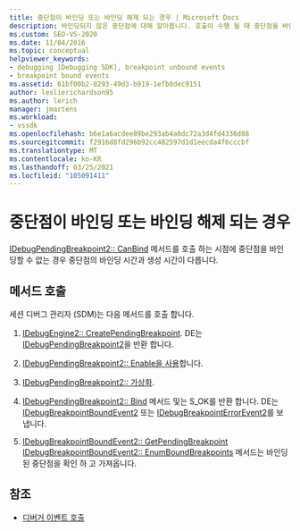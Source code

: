 ```yaml
---
title: 중단점이 바인딩 또는 바인딩 해제 되는 경우 | Microsoft Docs
description: 바인딩되지 않은 중단점에 대해 알아봅니다. 호출이 수행 될 때 중단점을 바인딩할 수 없는 경우 중단점의 바인딩 시간과 생성 시간이 다릅니다.
ms.custom: SEO-VS-2020
ms.date: 11/04/2016
ms.topic: conceptual
helpviewer_keywords:
- debugging [Debugging SDK], breakpoint unbound events
- breakpoint bound events
ms.assetid: 61bf00b2-8293-49d3-b919-1efb0dec9151
author: leslierichardson95
ms.author: lerich
manager: jmartens
ms.workload:
- vssdk
ms.openlocfilehash: b6e1a6acdee89be293ab4a6dc72a3d4fd4336d88
ms.sourcegitcommit: f2916d8fd296b92cc402597d1d1eecda4f6cccbf
ms.translationtype: MT
ms.contentlocale: ko-KR
ms.lasthandoff: 03/25/2021
ms.locfileid: "105091411"
---
```

# <a name="when-a-breakpoint-binds-or-becomes-unbound"></a>중단점이 바인딩 또는 바인딩 해제 되는 경우
[IDebugPendingBreakpoint2:: CanBind](../../extensibility/debugger/reference/idebugpendingbreakpoint2-canbind.md) 메서드를 호출 하는 시점에 중단점을 바인딩할 수 없는 경우 중단점의 바인딩 시간과 생성 시간이 다릅니다.

## <a name="methods-called"></a>메서드 호출
 세션 디버그 관리자 (SDM)는 다음 메서드를 호출 합니다.

1. [IDebugEngine2:: CreatePendingBreakpoint](../../extensibility/debugger/reference/idebugengine2-creatependingbreakpoint.md). DE는 [IDebugPendingBreakpoint2](../../extensibility/debugger/reference/idebugpendingbreakpoint2.md)을 반환 합니다.

2. [IDebugPendingBreakpoint2:: Enable을 사용](../../extensibility/debugger/reference/idebugpendingbreakpoint2-enable.md)합니다.

3. [IDebugPendingBreakpoint2:: 가상화](../../extensibility/debugger/reference/idebugpendingbreakpoint2-virtualize.md).

4. [IDebugPendingBreakpoint2:: Bind](../../extensibility/debugger/reference/idebugpendingbreakpoint2-bind.md) 메서드 및는 S_OK를 반환 합니다. DE는 [IDebugBreakpointBoundEvent2](../../extensibility/debugger/reference/idebugbreakpointboundevent2.md) 또는 [IDebugBreakpointErrorEvent2](../../extensibility/debugger/reference/idebugbreakpointerrorevent2.md)를 보냅니다.

5. [IDebugBreakpointBoundEvent2:: GetPendingBreakpoint](../../extensibility/debugger/reference/idebugbreakpointboundevent2-getpendingbreakpoint.md) [IDebugBreakpointBoundEvent2:: EnumBoundBreakpoints](../../extensibility/debugger/reference/idebugbreakpointboundevent2-enumboundbreakpoints.md) 메서드는 바인딩된 중단점을 확인 하 고 가져옵니다.

## <a name="see-also"></a>참조
- [디버거 이벤트 호출](../../extensibility/debugger/calling-debugger-events.md)
